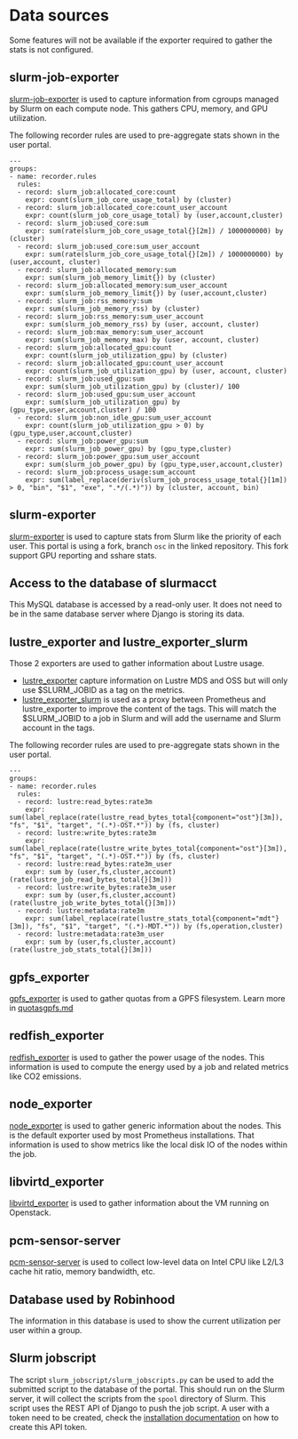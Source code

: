 # Data sources
Some features will not be available if the exporter required to gather the stats is not configured.

## slurm-job-exporter
[slurm-job-exporter](https://github.com/guilbaults/slurm-job-exporter) is used to capture information from cgroups managed by Slurm on each compute node. This gathers CPU, memory, and GPU utilization.

The following recorder rules are used to pre-aggregate stats shown in the user portal.

```
---
groups:
- name: recorder.rules
  rules:
  - record: slurm_job:allocated_core:count
    expr: count(slurm_job_core_usage_total) by (cluster)
  - record: slurm_job:allocated_core:count_user_account
    expr: count(slurm_job_core_usage_total) by (user,account,cluster)
  - record: slurm_job:used_core:sum
    expr: sum(rate(slurm_job_core_usage_total{}[2m]) / 1000000000) by (cluster)
  - record: slurm_job:used_core:sum_user_account
    expr: sum(rate(slurm_job_core_usage_total{}[2m]) / 1000000000) by (user,account, cluster)
  - record: slurm_job:allocated_memory:sum
    expr: sum(slurm_job_memory_limit{}) by (cluster)
  - record: slurm_job:allocated_memory:sum_user_account
    expr: sum(slurm_job_memory_limit{}) by (user,account,cluster)
  - record: slurm_job:rss_memory:sum
    expr: sum(slurm_job_memory_rss) by (cluster)
  - record: slurm_job:rss_memory:sum_user_account
    expr: sum(slurm_job_memory_rss) by (user, account, cluster)
  - record: slurm_job:max_memory:sum_user_account
    expr: sum(slurm_job_memory_max) by (user, account, cluster)
  - record: slurm_job:allocated_gpu:count
    expr: count(slurm_job_utilization_gpu) by (cluster)
  - record: slurm_job:allocated_gpu:count_user_account
    expr: count(slurm_job_utilization_gpu) by (user, account, cluster)
  - record: slurm_job:used_gpu:sum
    expr: sum(slurm_job_utilization_gpu) by (cluster)/ 100
  - record: slurm_job:used_gpu:sum_user_account
    expr: sum(slurm_job_utilization_gpu) by (gpu_type,user,account,cluster) / 100
  - record: slurm_job:non_idle_gpu:sum_user_account
    expr: count(slurm_job_utilization_gpu > 0) by (gpu_type,user,account,cluster)
  - record: slurm_job:power_gpu:sum
    expr: sum(slurm_job_power_gpu) by (gpu_type,cluster)
  - record: slurm_job:power_gpu:sum_user_account
    expr: sum(slurm_job_power_gpu) by (gpu_type,user,account,cluster)
  - record: slurm_job:process_usage:sum_account
    expr: sum(label_replace(deriv(slurm_job_process_usage_total{}[1m]) > 0, "bin", "$1", "exe", ".*/(.*)")) by (cluster, account, bin)
```

## slurm-exporter
[slurm-exporter](https://github.com/guilbaults/prometheus-slurm-exporter/tree/osc) is used to capture stats from Slurm like the priority of each user. This portal is using a fork, branch `osc` in the linked repository. This fork support GPU reporting and sshare stats.

## Access to the database of slurmacct
This MySQL database is accessed by a read-only user. It does not need to be in the same database server where Django is storing its data.

## lustre\_exporter and lustre\_exporter\_slurm
Those 2 exporters are used to gather information about Lustre usage.

* [lustre\_exporter](https://github.com/HewlettPackard/lustre_exporter) capture information on Lustre MDS and OSS but will only use \$SLURM\_JOBID as a tag on the metrics.
* [lustre\_exporter\_slurm](https://github.com/guilbaults/lustre_exporter_slurm) is used as a proxy between Prometheus and lustre_exporter to improve the content of the tags. This will match the \$SLURM\_JOBID to a job in Slurm and will add the username and Slurm account in the tags.

The following recorder rules are used to pre-aggregate stats shown in the user portal.

```
---
groups:
- name: recorder.rules
  rules:
  - record: lustre:read_bytes:rate3m
    expr: sum(label_replace(rate(lustre_read_bytes_total{component="ost"}[3m]), "fs", "$1", "target", "(.*)-OST.*")) by (fs, cluster)
  - record: lustre:write_bytes:rate3m
    expr: sum(label_replace(rate(lustre_write_bytes_total{component="ost"}[3m]), "fs", "$1", "target", "(.*)-OST.*")) by (fs, cluster)
  - record: lustre:read_bytes:rate3m_user
    expr: sum by (user,fs,cluster,account) (rate(lustre_job_read_bytes_total{}[3m]))
  - record: lustre:write_bytes:rate3m_user
    expr: sum by (user,fs,cluster,account) (rate(lustre_job_write_bytes_total{}[3m]))
  - record: lustre:metadata:rate3m
    expr: sum(label_replace(rate(lustre_stats_total{component="mdt"}[3m]), "fs", "$1", "target", "(.*)-MDT.*")) by (fs,operation,cluster)
  - record: lustre:metadata:rate3m_user
    expr: sum by (user,fs,cluster,account) (rate(lustre_job_stats_total{}[3m]))
```

## gpfs_exporter

[gpfs\_exporter](https://github.com/treydock/gpfs_exporter) is used to gather quotas from a GPFS filesystem. Learn more in [quotasgpfs.md](./quotasgpfs.md)

## redfish\_exporter
[redfish\_exporter](https://github.com/jenningsloy318/redfish_exporter) is used to gather the power usage of the nodes. This information is used to compute the energy used by a job and related metrics like CO2 emissions.

## node\_exporter
[node\_exporter](https://github.com/prometheus/node_exporter) is used to gather generic information about the nodes. This is the default exporter used by most Prometheus installations. That information is used to show metrics like the local disk IO of the nodes within the job.

## libvirtd\_exporter
[libvirtd\_exporter](https://github.com/guilbaults/libvirtd_exporter/tree/metadata) is used to gather information about the VM running on Openstack.

## pcm-sensor-server
[pcm-sensor-server](https://github.com/intel/pcm/) is used to collect low-level data on Intel CPU like L2/L3 cache hit ratio, memory bandwidth, etc.

## Database used by Robinhood
The information in this database is used to show the current utilization per user within a group.

## Slurm jobscript
The script `slurm_jobscript/slurm_jobscripts.py` can be used to add the submitted script to the database of the portal. This should run on the Slurm server, it will collect the scripts from the `spool` directory of Slurm. This script uses the REST API of Django to push the job script. A user with a token need to be created, check the [installation documentation](install.md) on how to create this API token.

